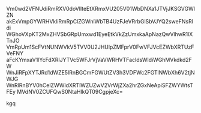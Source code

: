 Vm0wd2VFNUdiRmRXV0doVllteEtXRmxVU205V01WbDNXa1JTVjJKSGVGWlZN
akExVmpGYWRHVkliRmRpClZGWnlWbTB4UzFJeVRrbGlSbVJYQ2sweFNsRldi
WGhoVXpKT2MxZHVSbGRpUmxwd1EyeEtkVkZzUmxkaApNazQwVlhwR1lXTnJO
VmRpUm1ScFVtNUNWVkV5TVV0U2JHUlpZMFprV0FwVFJVcEZWbXRTUzFVeFNY
aFcKYmxaV1lYcFdXRlJYTVc5WFJrVjVaVWRHVTFacldsWldiWGhMVkdkd2FW
WnJiRFpXYTJRd1dWZE5lRnBGCmFGWUtZV3h3VDFWc2FGTlNWbXh6V2tjNWJG
WnRlRnBYV0hCelZWWldXRTlWZUZwV2VrWjZXa2hrZGxNeApiSFZWYWtsTFEy
MVdNV0ZCUFQwS0NtaHlkQT09CgpjeXc=

kgq